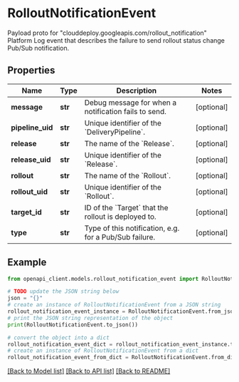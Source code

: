 # RolloutNotificationEvent

Payload proto for \"clouddeploy.googleapis.com/rollout_notification\" Platform Log event that describes the failure to send rollout status change Pub/Sub notification.

## Properties

Name | Type | Description | Notes
------------ | ------------- | ------------- | -------------
**message** | **str** | Debug message for when a notification fails to send. | [optional] 
**pipeline_uid** | **str** | Unique identifier of the &#x60;DeliveryPipeline&#x60;. | [optional] 
**release** | **str** | The name of the &#x60;Release&#x60;. | [optional] 
**release_uid** | **str** | Unique identifier of the &#x60;Release&#x60;. | [optional] 
**rollout** | **str** | The name of the &#x60;Rollout&#x60;. | [optional] 
**rollout_uid** | **str** | Unique identifier of the &#x60;Rollout&#x60;. | [optional] 
**target_id** | **str** | ID of the &#x60;Target&#x60; that the rollout is deployed to. | [optional] 
**type** | **str** | Type of this notification, e.g. for a Pub/Sub failure. | [optional] 

## Example

```python
from openapi_client.models.rollout_notification_event import RolloutNotificationEvent

# TODO update the JSON string below
json = "{}"
# create an instance of RolloutNotificationEvent from a JSON string
rollout_notification_event_instance = RolloutNotificationEvent.from_json(json)
# print the JSON string representation of the object
print(RolloutNotificationEvent.to_json())

# convert the object into a dict
rollout_notification_event_dict = rollout_notification_event_instance.to_dict()
# create an instance of RolloutNotificationEvent from a dict
rollout_notification_event_from_dict = RolloutNotificationEvent.from_dict(rollout_notification_event_dict)
```
[[Back to Model list]](../README.md#documentation-for-models) [[Back to API list]](../README.md#documentation-for-api-endpoints) [[Back to README]](../README.md)


